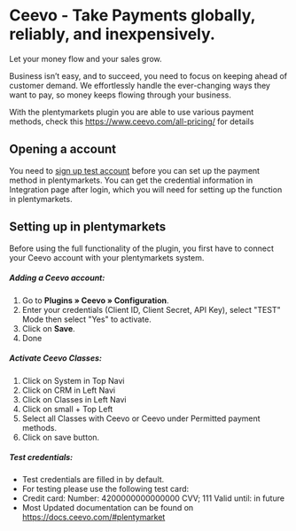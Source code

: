 # Ceevo - Take Payments globally, reliably, and inexpensively. 

Let your money flow and your sales grow.
 
Business isn’t easy, and to succeed, you need to focus on keeping ahead of customer demand. We effortlessly handle the ever-changing ways they want to pay, so money keeps flowing through your business. 

With the plentymarkets plugin you are able to use various payment methods, check this https://www.ceevo.com/all-pricing/ for details
 
## Opening a account
 
You need to [sign up test account](https://dashboard.ceevo.com/signup) before you can set up the payment method in plentymarkets. You can get the credential information in Integration page after login, which you will need for setting up the function in plentymarkets.
 
## Setting up in plentymarkets
 
Before using the full functionality of the plugin, you first have to connect your Ceevo account with your plentymarkets system.
 
##### Adding a Ceevo account:   
1. Go to **Plugins&nbsp;» Ceevo&nbsp;» Configuration**. 
2. Enter your credentials (Client ID, Client Secret, API Key), select "TEST" Mode then select "Yes" to activate.
3. Click on **Save**.
4. Done
 
##### Activate Ceevo Classes:
1. Click on System in Top Navi
2. Click on CRM in Left Navi
3. Click on Classes in Left Navi
4. Click on small + Top Left
5. Select all Classes with Ceevo or Ceevo under Permitted payment methods.
6. Click on save button.
 
##### Test credentials:
 
- Test credentials are filled in by default.
- For testing please use the following test card:
- Credit card: Number: 4200000000000000 CVV; 111 Valid until: in future
- Most Updated documentation can be found on https://docs.ceevo.com/#plentymarket